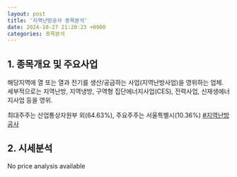 ```yaml
---
layout: post
title: '지역난방공사 종목분석'
date: 2024-10-27 21:20:23 +0900
categories: 종목분석
---
```


## 1. 종목개요 및 주요사업

해당지역에 열 또는 열과 전기를 생산/공급하는 사업(지역난방사업)을 영위하는 업체. 세부적으로는 지역난방, 지역냉방, 구역형 집단에너지사업(CES), 전력사업, 신재생에너지사업 등을 영위. 

최대주주는 산업통상자원부 외(64.63%), 주요주주는 서울특별시(10.36%)
[#지역난방공사](#)

## 2. 시세분석

No price analysis available
